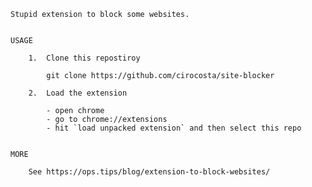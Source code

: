 
    Stupid extension to block some websites.


    USAGE

        1.  Clone this repostiroy

            git clone https://github.com/cirocosta/site-blocker

        2.  Load the extension

            - open chrome
            - go to chrome://extensions
            - hit `load unpacked extension` and then select this repo


    MORE

        See https://ops.tips/blog/extension-to-block-websites/

